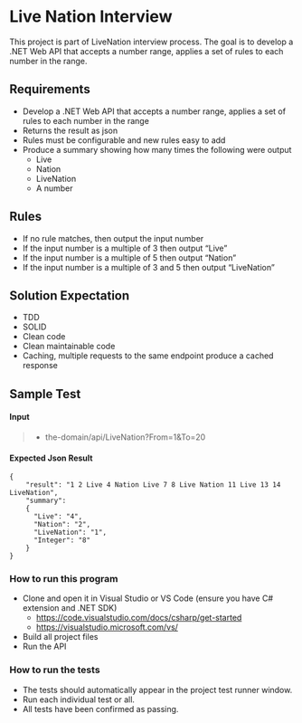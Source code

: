 # Live Nation Interview
This project is part of LiveNation interview process. The goal is to develop a .NET Web API that accepts a number range, applies a set of rules to each number in the range.

## Requirements
* Develop a .NET Web API that accepts a number range, applies a set of rules to each number in the range
* Returns the result as json
* Rules must be configurable and new rules easy to add
* Produce a summary showing how many times the following were output
  * Live
  * Nation
  * LiveNation
  * A number

## Rules
* If no rule matches, then output the input number
* If the input number is a multiple of 3 then output “Live”
* If the input number is a multiple of 5 then output “Nation”
* If the input number is a multiple of 3 and 5 then output “LiveNation”

## Solution Expectation
* TDD
* SOLID
* Clean code
* Clean maintainable code
* Caching, multiple requests to the same endpoint produce a cached response

## Sample Test

#### Input
> * the-domain/api/LiveNation?From=1&To=20

#### Expected Json Result
```
{
    "result": "1 2 Live 4 Nation Live 7 8 Live Nation 11 Live 13 14 LiveNation",
    "summary":
    {
      "Live": "4",
      "Nation": "2",
      "LiveNation": "1",
      "Integer": "8"
    }
}
```

### How to run this program
* Clone and open it in Visual Studio or VS Code (ensure you have C# extension and .NET SDK)
  * https://code.visualstudio.com/docs/csharp/get-started
  * https://visualstudio.microsoft.com/vs/
* Build all project files
* Run the API 

### How to run the tests
* The tests should automatically appear in the project test runner window. 
* Run each individual test or all.
* All tests have been confirmed as passing.